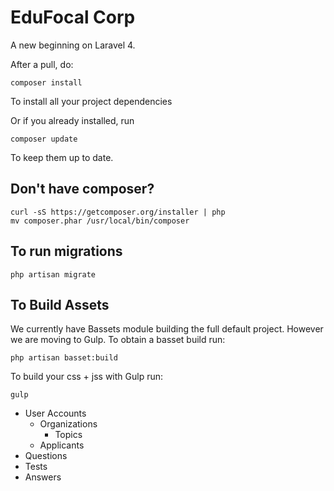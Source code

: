 # EduFocal Corp

A new beginning on Laravel 4.

After a pull, do:
```
composer install
```

To install all your project dependencies

Or if you already installed, run
```
composer update
```

To keep them up to date.

## Don't have composer?
```
curl -sS https://getcomposer.org/installer | php
mv composer.phar /usr/local/bin/composer
```

## To run migrations
```
php artisan migrate
```

## To Build Assets
We currently have Bassets module building the full default project. However we are moving to Gulp. To obtain a basset build run:
```
php artisan basset:build
```

To build your css + jss with Gulp run:
```
gulp
```

- User Accounts
    - Organizations
        - Topics
    - Applicants
- Questions
- Tests
- Answers
